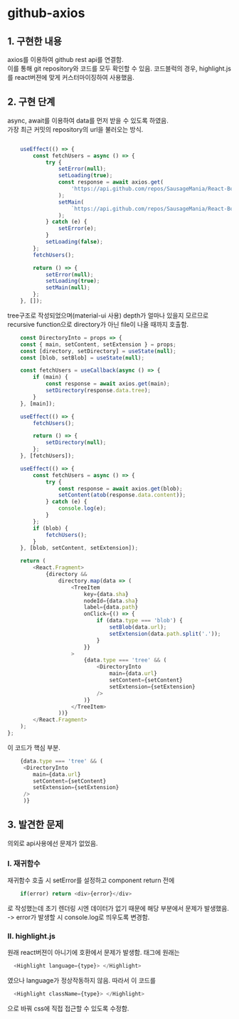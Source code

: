 # github-axios

## 1. 구현한 내용
axios를 이용하여 github rest api를 연결함.  
이를 통해 git repository와 코드를 모두 확인할 수 있음.
코드블럭의 경우, highlight.js를 react버젼에 맞게 커스터마이징하여 사용했음.  

## 2. 구현 단계
async, await를 이용하여 data를 먼저 받을 수 있도록 하였음.  
가장 최근 커밋의 repository의 url을 불러오는 방식.  
```javascript

    useEffect(() => {
        const fetchUsers = async () => {
            try {
                setError(null);
                setLoading(true);
                const response = await axios.get(
                    'https://api.github.com/repos/SausageMania/React-Board/commits',
                );
                setMain(
                    `https://api.github.com/repos/SausageMania/React-Board/git/trees/${response.data[0].sha}`,
                );
            } catch (e) {
                setError(e);
            }
            setLoading(false);
        };
        fetchUsers();

        return () => {
            setError(null);
            setLoading(true);
            setMain(null);
        };
    }, []);

```
tree구조로 작성되었으며(material-ui 사용) depth가 얼마나 있을지 모르므로  
recursive function으로 directory가 아닌 file이 나올 때까지 호출함.  

```javascript
    const DirectoryInto = props => {
    const { main, setContent, setExtension } = props;
    const [directory, setDirectory] = useState(null);
    const [blob, setBlob] = useState(null);

    const fetchUsers = useCallback(async () => {
        if (main) {
            const response = await axios.get(main);
            setDirectory(response.data.tree);
        }
    }, [main]);

    useEffect(() => {
        fetchUsers();

        return () => {
            setDirectory(null);
        };
    }, [fetchUsers]);

    useEffect(() => {
        const fetchUsers = async () => {
            try {
                const response = await axios.get(blob);
                setContent(atob(response.data.content));
            } catch (e) {
                console.log(e);
            }
        };
        if (blob) {
            fetchUsers();
        }
    }, [blob, setContent, setExtension]);

    return (
        <React.Fragment>
            {directory &&
                directory.map(data => (
                    <TreeItem
                        key={data.sha}
                        nodeId={data.sha}
                        label={data.path}
                        onClick={() => {
                            if (data.type === 'blob') {
                                setBlob(data.url);
                                setExtension(data.path.split('.'));
                            }
                        }}
                    >
                        {data.type === 'tree' && (
                            <DirectoryInto
                                main={data.url}
                                setContent={setContent}
                                setExtension={setExtension}
                            />
                        )}
                    </TreeItem>
                ))}
        </React.Fragment>
    );
};
```

이 코드가 핵심 부분.
```javascript
    {data.type === 'tree' && (
     <DirectoryInto
        main={data.url}
        setContent={setContent}
        setExtension={setExtension}
     />
     )}
```

## 3. 발견한 문제
의외로 api사용에선 문제가 없었음.  
### I. 재귀함수
재귀함수 호출 시 setError를 설정하고 component return 전에
```javascript
    if(error) return <div>{error}</div>
```
로 작성했는데 초기 렌더링 시엔 데이터가 없기 때문에 해당 부분에서 문제가 발생했음.  
-> error가 발생할 시 console.log로 띄우도록 변경함.  

### II. highlight.js
원래 react버젼이 아니기에 호환에서 문제가 발생함.
<Highlight>태그에 원래는
```javascript
  <Highlight language={type}> </Highlight>
```
    
였으나 language가 정상작동하지 않음. 따라서 이 코드를
```javascript
  <Highlight className={type}> </Highlight>
```
으로 바꿔 css에 직접 접근할 수 있도록 수정함.

